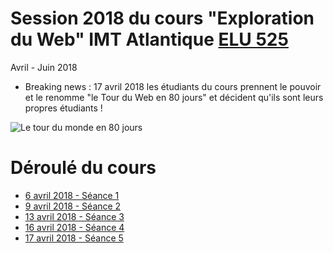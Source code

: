# Session 2018 du cours "Exploration du Web" IMT Atlantique [ELU 525](https://portail.telecom-bretagne.eu/portal/pls/portal/pkg_df.programmes.SHOW_FICHE?p_id_mod_er=32168)
Avril - Juin 2018

* Breaking news : 17 avril 2018 les étudiants du cours prennent le pouvoir et le renomme "le Tour du Web en 80 jours" et décident qu'ils sont leurs propres étudiants !

![Le tour du monde en 80 jours](https://upload.wikimedia.org/wikipedia/commons/6/64/%27Around_the_World_in_Eighty_Days%27_by_Neuville_and_Benett_02.jpg)

# Déroulé du cours
* [6 avril 2018 - Séance 1](seances/seance1.html)
* [9 avril 2018 - Séance 2](seances/seance2.html)
* [13 avril 2018 - Séance 3](seances/seance3.html)
* [16 avril 2018 - Séance 4](seances/seance4.html)
* [17 avril 2018 - Séance 5](seances/seance5.html)

